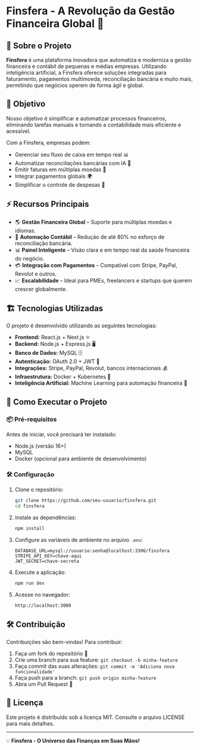 # Finsfera - A Revolução da Gestão Financeira Global 🚀

## 📌 Sobre o Projeto
**Finsfera** é uma plataforma inovadora que automatiza e moderniza a gestão financeira e contábil de pequenas e médias empresas. Utilizando inteligência artificial, a Finsfera oferece soluções integradas para faturamento, pagamentos multimoeda, reconciliação bancária e muito mais, permitindo que negócios operem de forma ágil e global.

## 🎯 Objetivo
Nosso objetivo é simplificar e automatizar processos financeiros, eliminando tarefas manuais e tornando a contabilidade mais eficiente e acessível. 

Com a Finsfera, empresas podem:
- Gerenciar seu fluxo de caixa em tempo real 📊
- Automatizar reconciliações bancárias com IA 🤖
- Emitir faturas em múltiplas moedas 💱
- Integrar pagamentos globais 🌍
- Simplificar o controle de despesas 📑

## ⚡ Recursos Principais
- 🌎 **Gestão Financeira Global** – Suporte para múltiplas moedas e idiomas.
- 🔄 **Automação Contábil** – Redução de até 80% no esforço de reconciliação bancária.
- 📊 **Painel Inteligente** – Visão clara e em tempo real da saúde financeira do negócio.
- 💳 **Integração com Pagamentos** – Compatível com Stripe, PayPal, Revolut e outros.
- 📈 **Escalabilidade** – Ideal para PMEs, freelancers e startups que querem crescer globalmente.

## 🏗 Tecnologias Utilizadas
O projeto é desenvolvido utilizando as seguintes tecnologias:

- **Frontend:** React.js + Next.js ⚛️
- **Backend:** Node.js + Express.js 🖥️
- **Banco de Dados:** MySQL 🗄️
- **Autenticação:** OAuth 2.0 + JWT 🔑
- **Integrações:** Stripe, PayPal, Revolut, bancos internacionais 💰
- **Infraestrutura:** Docker + Kubernetes 🐳
- **Inteligência Artificial:** Machine Learning para automação financeira 🤖

## 🚀 Como Executar o Projeto
### 📦 Pré-requisitos
Antes de iniciar, você precisará ter instalado:
- Node.js (versão 16+)
- MySQL
- Docker (opcional para ambiente de desenvolvimento)

### 🛠️ Configuração
1. Clone o repositório:
   ```bash
   git clone https://github.com/seu-usuario/finsfera.git
   cd finsfera
   ```
2. Instale as dependências:
   ```bash
   npm install
   ```
3. Configure as variáveis de ambiente no arquivo `.env`:
   ```env
   DATABASE_URL=mysql://usuario:senha@localhost:3306/finsfera
   STRIPE_API_KEY=chave-aqui
   JWT_SECRET=chave-secreta
   ```
4. Execute a aplicação:
   ```bash
   npm run dev
   ```
5. Acesse no navegador:
   ```
   http://localhost:3000
   ```

## 🛠️ Contribuição
Contribuições são bem-vindas! Para contribuir:
1. Faça um fork do repositório 🍴
2. Crie uma branch para sua feature: `git checkout -b minha-feature`
3. Faça commit das suas alterações: `git commit -m 'Adiciona nova funcionalidade'`
4. Faça push para a branch: `git push origin minha-feature`
5. Abra um Pull Request 🚀

## 📄 Licença
Este projeto é distribuído sob a licença MIT. Consulte o arquivo LICENSE para mais detalhes.

---

💡 **Finsfera - O Universo das Finanças em Suas Mãos!**